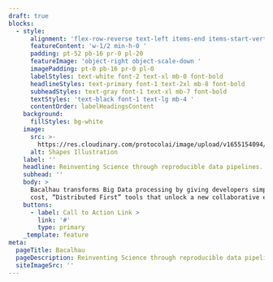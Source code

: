 ```yaml
---
draft: true
blocks:
  - style:
      alignment: 'flex-row-reverse text-left items-end items-start-vertical '
      featureContent: 'w-1/2 min-h-0 '
      padding: pt-52 pb-16 pr-0 pl-20
      featureImage: 'object-right object-scale-down '
      imagePadding: pt-0 pb-16 pr-0 pl-0
      labelStyles: text-white font-2 text-xl mb-0 font-bold
      headlineStyles: text-primary font-1 text-2xl mb-8 font-bold
      subheadStyles: text-gray font-1 text-xl mb-7 font-bold
      textStyles: 'text-black font-1 text-lg mb-4 '
      contentOrder: labelHeadingsContent
    background:
      fillStyles: bg-white
    image:
      src: >-
        https://res.cloudinary.com/protocolai/image/upload/v1655154094/bacalhau/shapes-1_u20ojn.svg
      alt: Shapes Illustration
    label: ''
    headline: Reinventing Science through reproducible data pipelines.
    subhead: ''
    body: >
      Bacalhau transforms Big Data processing by giving developers simple, low
      cost, “Distributed First” tools that unlock a new collaborative ecosystem.
    buttons:
      - label: Call to Action Link >
        link: '#'
        type: primary
    _template: feature
meta:
  pageTitle: Bacalhau
  pageDescription: Reinventing Science through reproducible data pipelines
  siteImageSrc: ''
---
```


